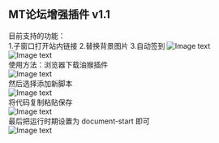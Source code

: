 ## MT论坛增强插件 v1.1

目前支持的功能：<br>
1.子窗口打开站内链接
2.替换背景图片
3.自动签到
![Image text](http://cdn.img.kggzs.cn/uploads/img/2022/18/202262fb26634521b.png)<br>
![Image text](http://cdn.img.kggzs.cn/uploads/img/2022/18/202262fb26eb75605.png)<br>
使用方法：浏览器下载油猴插件<br>
![Image text](http://cdn.img.kggzs.cn/uploads/img/2022/18/202262fb274674f72.png)<br>
然后选择添加新脚本<br>
![Image text](http://cdn.img.kggzs.cn/uploads/img/2022/18/202262fb276750752.png)<br>
将代码复制粘贴保存<br>
![Image text](http://cdn.img.kggzs.cn/uploads/img/2022/18/202262fb27a493401.png)<br>
最后把运行时期设置为 document-start 即可<br>
![Image text](http://cdn.img.kggzs.cn/uploads/img/2022/18/202262fb890035bb0.png)<br>
